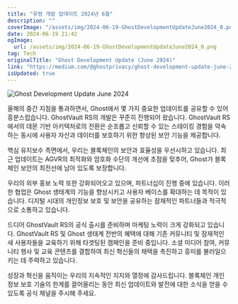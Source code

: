 ```yaml
---
title: "유령 개발 업데이트 2024년 6월"
description: ""
coverImage: "/assets/img/2024-06-19-GhostDevelopmentUpdateJune2024_0.png"
date: 2024-06-19 21:42
ogImage: 
  url: /assets/img/2024-06-19-GhostDevelopmentUpdateJune2024_0.png
tag: Tech
originalTitle: "Ghost Development Update (June 2024)"
link: "https://medium.com/@ghostprivacy/ghost-development-update-june-2024-61730ee3236a"
isUpdated: true
---
```






![Ghost Development Update June 2024](/assets/img/2024-06-19-GhostDevelopmentUpdateJune2024_0.png)

올해의 중간 지점을 통과하면서, Ghost에서 몇 가지 중요한 업데이트를 공유할 수 있어 흥분스럽습니다. GhostVault RS의 개발은 꾸준히 진행되어 왔습니다. GhostVault RS에서의 데몬 기반 아키텍처로의 전환은 순조롭고 신뢰할 수 있는 스테이킹 경험을 약속하는 동시에 사용자 자산과 데이터를 보호하기 위한 향상된 보안 기능을 제공합니다.

핵심 유지보수 측면에서, 우리는 블록체인의 보안과 효율성을 우선시하고 있습니다. 최근 업데이트는 AGVR의 최적화와 암호화 수단의 개선에 초점을 맞추어, Ghost가 블록체인 보안의 최전선에 남아 있도록 보장합니다.

우리의 외부 홍보 노력 또한 강화되어오고 있으며, 파트너십이 진행 중에 있습니다. 이러한 협업은 Ghost 생태계의 기능을 향상시키고 사용자 베이스를 확대하는 데 목적이 있습니다. 디지털 시대의 개인정보 보호 및 보안을 공유하는 잠재적인 파트너들과 적극적으로 소통하고 있습니다.

<div class="content-ad"></div>

드디어 GhostVault RS의 공식 출시를 준비하며 마케팅 노력이 크게 강화되고 있습니다. GhostVault RS 및 Ghost 생태계 전반의 혜택에 대해 기존 커뮤니티 및 잠재적인 새 사용자들을 교육하기 위해 타겟팅된 캠페인을 준비 중입니다. 소셜 미디어 참여, 커뮤니티 행사 및 교육 콘텐츠를 결합하여 최신 혁신들의 채택을 촉진하고 흥미를 불러일으키는 데 주력하고 있습니다.

성장과 혁신을 움직이는 우리의 지속적인 지지와 열정에 감사드립니다. 블록체인 개인 정보 보호 기술의 한계를 끌어올리는 동안 최신 업데이트와 발전에 대한 소식을 얻을 수 있도록 공식 채널을 주시해 주세요.